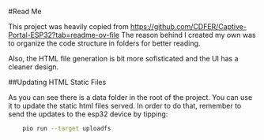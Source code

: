 #Read Me

This project was heavily copied from https://github.com/CDFER/Captive-Portal-ESP32?tab=readme-ov-file
The reason behind I created my own was to organize the code structure in folders for better reading.

Also, the HTML file generation is bit more sofisticated and the UI has a cleaner design.

##Updating HTML Static Files

As you can see there is a data folder in the root of the project. You can use it to update the static html files served. In order to do that, remember to send the updates to the esp32 device by tipping: 

```bash
    pio run --target uploadfs
```